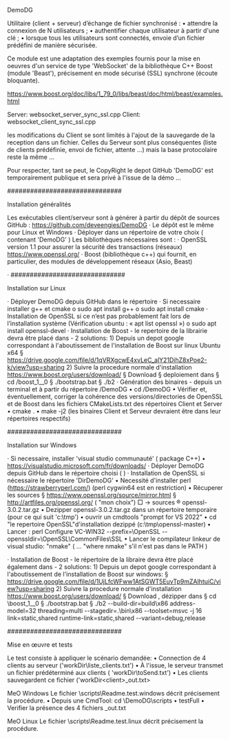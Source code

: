 DemoDG

Utilitaire (client + serveur) d’échange de fichier synchronisé :
•    attendre la connexion de N utilisateurs ;
•    authentifier chaque utilisateur à partir d'une clé ;
•    lorsque tous les utilisateurs sont connectés, envoie d’un fichier prédéfini de manière sécurisée.


Ce module est une adaptation des exemples fournis pour la mise en oeuvres d'un service
de type 'WebSocket' de la bibliothèque C++ Boost (module 'Beast'), précisement en mode sécurisé (SSL) synchrone (écoute bloquante).

https://www.boost.org/doc/libs/1_79_0/libs/beast/doc/html/beast/examples.html

Server: websocket_server_sync_ssl.cpp
Client: websocket_client_sync_ssl.cpp

les modifications du Client se sont limités à l'ajout de la sauvegarde de la reception dans un fichier.
Celles du Serveur sont plus conséquentes (liste de clients prédéfinie, envoi de fichier, attente ...) mais la base protocolaire reste la même ...

Pour respecter, tant se peut, le CopyRight le depot GitHub 'DemoDG' est temporairement publique et sera privé à l'issue de la démo ...


 
 ##############################

Installation généralités

Les exécutables client/serveur sont à générer à partir du dépôt de sources GitHub :
https://github.com/deveengies/DemoDG
· Le dépôt est le même pour Linux et Windows
· Déployer dans un répertoire de votre choix (<DirDemoDG> contenant 'DemoDG' ) 
Les bibliothèques nécessaires sont :
· OpenSSL version 1.1 pour assurer la sécurité des transactions (réseaux) https://www.openssl.org/
· Boost  (bibliothèque c++) qui fournit, en particulier, des modules de développement réseaux (Asio, Beast)

· ##############################

Installation sur Linux

· Déployer DemoDG depuis GitHub dans le répertoire <DirDemoDG>
· Si necessaire installer g++ et cmake
	o sudo apt install g++
	o sudo apt install cmake
· Installation de OpenSSL si ce n’est pas probablement fait lors de l’installation système (Vérification ubuntu :  « apt list openssl »)
	o sudo apt install openssl-devel
· Installation de Boost - le repertoire de la librairie devra être placé dans <DirDemoDG> - 2 solutions:
	1) Depuis un  depot google correspondant à l'aboutissement de l'installation de Boost sur linux Ubuntu x64
		§ https://drive.google.com/file/d/1qVRXgcwE4xvLeC_alY21DihZ8xPoe2-k/view?usp=sharing 
	2) Suivre la procedure normale d'installation https://www.boost.org/users/download/
		§ Download 
		§  deploiement dans <DirDemoDG> 
		§  cd <DirDemoDG>/boost_1_<subversion>_0 
		§ ./bootstrap.bat
		§ ./b2
· Génération des binaires  - depuis un terminal et à partir du répertoire <DirDemoDG>/DemoDG 
	• cd  <DirDemoDG>/DemoDG
	• Vérifier et, éventuellement, corriger la cohérence des versions/directories de OpenSSL et de Boost dans les fichiers CMakeLists.txt des répertoires Client et Server
	• cmake .
	• make -j2 (les binaires Client et Serveur devraient être dans leur répertoires respectifs)


##############################

Installation sur Windows

· Si necessaire, installer 'visual studio communauté'  ( package C++)
	• https://visualstudio.microsoft.com/fr/downloads/
· Déployer DemoDG depuis GitHub dans le répertoire choisi (  <DirDemoDG> )
· Installation de OpenSSL si nécessaire le répertoire 'DirDemoDG' 
	• Necessité d'installer perl (https://strawberryperl.com/) (perl cygwin64 est en restriction)
	• Récuperer les sources
		§ https://www.openssl.org/source/mirror.html
			§ http://artfiles.org/openssl.org/ ( "mon choix")
				□ -> sources
					® openssl-3.0.2.tar.gz 
	• Dezipper openssl-3.0.2.tar.gz dans un répertoire temporaire (pour ce qui suit 'c:\tmp')
	•  ouvrir un cmdtools "prompt for VS 2022"
	• cd "le repertoire OpenSSL"d'installation dezippé (c:\tmp\openssl-master)
	• Lancer : perl Configure VC-WIN32 --prefix=<DirDemoDG>\OpenSSL --openssldir=<DirDemoDG>\OpenSSL\CommonFiles\SSL
	• Lancer le compilateur linkeur de visual studio: "nmake" ( … "where nmake" s'il n'est pas dans le PATH ) 
	
· Installation de Boost - le répertoire de la libraire devra être placé également dans <DirDemoDG> - 2 solutions:
	1) Depuis un  depot google correspondant à l'aboutissement de l'installation de Boost sur windows:
		§ https://drive.google.com/file/d/1UjLfcWFww1AtSGWT5EuvTp9mZAlhtuiC/view?usp=sharing
	2) Suivre la procedure normale d'installation https://www.boost.org/users/download/
		§ Download , dézipper dans <DirDemoDG>
		§ cd <DirDemoDG>\boost_1_<subversion>_0 
		§ ./bootstrap.bat
		§ ./b2  --build-dir=build\x86 address-model=32 threading=multi --stagedir=.\bin\x86 --toolset=msvc -j 16 link=static,shared runtime-link=static,shared --variant=debug,release

##############################

Mise en œuvre et tests

Le test consiste à appliquer le scénario demandée:
	• Connection de 4 clients au serveur ('workDir\liste_clients.txt')
	• À l'issue, le serveur transmet un fichier prédéterminé aux clients ( 'workDir\toSend.txt')
	• Les clients sauvegardent ce fichier ('workDir\<client>_out.txt>

MeO Windows
    Le fichier <DirDemoDG>\scripts\Readme.test.windows décrit précisement la procédure.
	• Depuis une CmdTool: cd <DirDemoDG>\DemoDG\scripts
	• testFull
	• Verifier la présence des 4 fichiers <client>_out.txt


MeO Linux
    Le fichier <DirDemoDG>\scripts\Readme.test.linux décrit précisement la procédure.